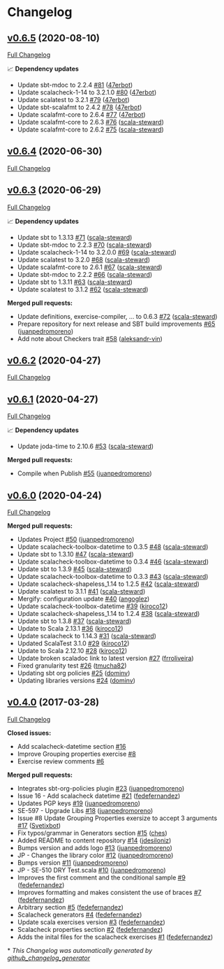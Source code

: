 # Changelog

## [v0.6.5](https://github.com/scala-exercises/exercises-scalacheck/tree/v0.6.5) (2020-08-10)

[Full Changelog](https://github.com/scala-exercises/exercises-scalacheck/compare/v0.6.4...v0.6.5)

📈 **Dependency updates**

- Update sbt-mdoc to 2.2.4 [\#81](https://github.com/scala-exercises/exercises-scalacheck/pull/81) ([47erbot](https://github.com/47erbot))
- Update scalacheck-1-14 to 3.2.1.0 [\#80](https://github.com/scala-exercises/exercises-scalacheck/pull/80) ([47erbot](https://github.com/47erbot))
- Update scalatest to 3.2.1 [\#79](https://github.com/scala-exercises/exercises-scalacheck/pull/79) ([47erbot](https://github.com/47erbot))
- Update sbt-scalafmt to 2.4.2 [\#78](https://github.com/scala-exercises/exercises-scalacheck/pull/78) ([47erbot](https://github.com/47erbot))
- Update scalafmt-core to 2.6.4 [\#77](https://github.com/scala-exercises/exercises-scalacheck/pull/77) ([47erbot](https://github.com/47erbot))
- Update scalafmt-core to 2.6.3 [\#76](https://github.com/scala-exercises/exercises-scalacheck/pull/76) ([scala-steward](https://github.com/scala-steward))
- Update scalafmt-core to 2.6.2 [\#75](https://github.com/scala-exercises/exercises-scalacheck/pull/75) ([scala-steward](https://github.com/scala-steward))

## [v0.6.4](https://github.com/scala-exercises/exercises-scalacheck/tree/v0.6.4) (2020-06-30)

[Full Changelog](https://github.com/scala-exercises/exercises-scalacheck/compare/v0.6.3...v0.6.4)

## [v0.6.3](https://github.com/scala-exercises/exercises-scalacheck/tree/v0.6.3) (2020-06-29)

[Full Changelog](https://github.com/scala-exercises/exercises-scalacheck/compare/v0.6.2...v0.6.3)

📈 **Dependency updates**

- Update sbt to 1.3.13 [\#71](https://github.com/scala-exercises/exercises-scalacheck/pull/71) ([scala-steward](https://github.com/scala-steward))
- Update sbt-mdoc to 2.2.3 [\#70](https://github.com/scala-exercises/exercises-scalacheck/pull/70) ([scala-steward](https://github.com/scala-steward))
- Update scalacheck-1-14 to 3.2.0.0 [\#69](https://github.com/scala-exercises/exercises-scalacheck/pull/69) ([scala-steward](https://github.com/scala-steward))
- Update scalatest to 3.2.0 [\#68](https://github.com/scala-exercises/exercises-scalacheck/pull/68) ([scala-steward](https://github.com/scala-steward))
- Update scalafmt-core to 2.6.1 [\#67](https://github.com/scala-exercises/exercises-scalacheck/pull/67) ([scala-steward](https://github.com/scala-steward))
- Update sbt-mdoc to 2.2.2 [\#66](https://github.com/scala-exercises/exercises-scalacheck/pull/66) ([scala-steward](https://github.com/scala-steward))
- Update sbt to 1.3.11 [\#63](https://github.com/scala-exercises/exercises-scalacheck/pull/63) ([scala-steward](https://github.com/scala-steward))
- Update scalatest to 3.1.2 [\#62](https://github.com/scala-exercises/exercises-scalacheck/pull/62) ([scala-steward](https://github.com/scala-steward))

**Merged pull requests:**

- Update definitions, exercise-compiler, ... to 0.6.3 [\#72](https://github.com/scala-exercises/exercises-scalacheck/pull/72) ([scala-steward](https://github.com/scala-steward))
- Prepare repository for next  release and SBT build improvements [\#65](https://github.com/scala-exercises/exercises-scalacheck/pull/65) ([juanpedromoreno](https://github.com/juanpedromoreno))
- Add note about Checkers trait [\#58](https://github.com/scala-exercises/exercises-scalacheck/pull/58) ([aleksandr-vin](https://github.com/aleksandr-vin))

## [v0.6.2](https://github.com/scala-exercises/exercises-scalacheck/tree/v0.6.2) (2020-04-27)

[Full Changelog](https://github.com/scala-exercises/exercises-scalacheck/compare/v0.6.1...v0.6.2)

## [v0.6.1](https://github.com/scala-exercises/exercises-scalacheck/tree/v0.6.1) (2020-04-27)

[Full Changelog](https://github.com/scala-exercises/exercises-scalacheck/compare/v0.6.0...v0.6.1)

📈 **Dependency updates**

- Update joda-time to 2.10.6 [\#53](https://github.com/scala-exercises/exercises-scalacheck/pull/53) ([scala-steward](https://github.com/scala-steward))

**Merged pull requests:**

- Compile when Publish [\#55](https://github.com/scala-exercises/exercises-scalacheck/pull/55) ([juanpedromoreno](https://github.com/juanpedromoreno))

## [v0.6.0](https://github.com/scala-exercises/exercises-scalacheck/tree/v0.6.0) (2020-04-24)

[Full Changelog](https://github.com/scala-exercises/exercises-scalacheck/compare/v0.4.0...v0.6.0)

**Merged pull requests:**

- Updates Project [\#50](https://github.com/scala-exercises/exercises-scalacheck/pull/50) ([juanpedromoreno](https://github.com/juanpedromoreno))
- Update scalacheck-toolbox-datetime to 0.3.5 [\#48](https://github.com/scala-exercises/exercises-scalacheck/pull/48) ([scala-steward](https://github.com/scala-steward))
- Update sbt to 1.3.10 [\#47](https://github.com/scala-exercises/exercises-scalacheck/pull/47) ([scala-steward](https://github.com/scala-steward))
- Update scalacheck-toolbox-datetime to 0.3.4 [\#46](https://github.com/scala-exercises/exercises-scalacheck/pull/46) ([scala-steward](https://github.com/scala-steward))
- Update sbt to 1.3.9 [\#45](https://github.com/scala-exercises/exercises-scalacheck/pull/45) ([scala-steward](https://github.com/scala-steward))
- Update scalacheck-toolbox-datetime to 0.3.3 [\#43](https://github.com/scala-exercises/exercises-scalacheck/pull/43) ([scala-steward](https://github.com/scala-steward))
- Update scalacheck-shapeless\_1.14 to 1.2.5 [\#42](https://github.com/scala-exercises/exercises-scalacheck/pull/42) ([scala-steward](https://github.com/scala-steward))
- Update scalatest to 3.1.1 [\#41](https://github.com/scala-exercises/exercises-scalacheck/pull/41) ([scala-steward](https://github.com/scala-steward))
- Mergify: configuration update [\#40](https://github.com/scala-exercises/exercises-scalacheck/pull/40) ([angoglez](https://github.com/angoglez))
- Update scalacheck-toolbox-datetime [\#39](https://github.com/scala-exercises/exercises-scalacheck/pull/39) ([kiroco12](https://github.com/kiroco12))
- Update scalacheck-shapeless\_1.14 to 1.2.4 [\#38](https://github.com/scala-exercises/exercises-scalacheck/pull/38) ([scala-steward](https://github.com/scala-steward))
- Update sbt to 1.3.8 [\#37](https://github.com/scala-exercises/exercises-scalacheck/pull/37) ([scala-steward](https://github.com/scala-steward))
- Update to Scala 2.13.1 [\#36](https://github.com/scala-exercises/exercises-scalacheck/pull/36) ([kiroco12](https://github.com/kiroco12))
- Update scalacheck to 1.14.3 [\#31](https://github.com/scala-exercises/exercises-scalacheck/pull/31) ([scala-steward](https://github.com/scala-steward))
- Updated ScalaTest 3.1.0 [\#29](https://github.com/scala-exercises/exercises-scalacheck/pull/29) ([kiroco12](https://github.com/kiroco12))
- Update to Scala 2.12.10 [\#28](https://github.com/scala-exercises/exercises-scalacheck/pull/28) ([kiroco12](https://github.com/kiroco12))
- Update broken scaladoc link to latest version [\#27](https://github.com/scala-exercises/exercises-scalacheck/pull/27) ([frroliveira](https://github.com/frroliveira))
- Fixed granularity test [\#26](https://github.com/scala-exercises/exercises-scalacheck/pull/26) ([tmucha82](https://github.com/tmucha82))
- Updating sbt org policies [\#25](https://github.com/scala-exercises/exercises-scalacheck/pull/25) ([dominv](https://github.com/dominv))
- Updating libraries versions [\#24](https://github.com/scala-exercises/exercises-scalacheck/pull/24) ([dominv](https://github.com/dominv))

## [v0.4.0](https://github.com/scala-exercises/exercises-scalacheck/tree/v0.4.0) (2017-03-28)

[Full Changelog](https://github.com/scala-exercises/exercises-scalacheck/compare/5b762ff3623a09fa52016f3d989836335030d370...v0.4.0)

**Closed issues:**

- Add scalacheck-datetime section [\#16](https://github.com/scala-exercises/exercises-scalacheck/issues/16)
- Improve Grouping properties exercise [\#8](https://github.com/scala-exercises/exercises-scalacheck/issues/8)
- Exercise review comments [\#6](https://github.com/scala-exercises/exercises-scalacheck/issues/6)

**Merged pull requests:**

- Integrates sbt-org-policies plugin [\#23](https://github.com/scala-exercises/exercises-scalacheck/pull/23) ([juanpedromoreno](https://github.com/juanpedromoreno))
- Issue 16 - Add scalacheck datetime [\#21](https://github.com/scala-exercises/exercises-scalacheck/pull/21) ([fedefernandez](https://github.com/fedefernandez))
- Updates PGP keys [\#19](https://github.com/scala-exercises/exercises-scalacheck/pull/19) ([juanpedromoreno](https://github.com/juanpedromoreno))
- SE-597 - Upgrade Libs [\#18](https://github.com/scala-exercises/exercises-scalacheck/pull/18) ([juanpedromoreno](https://github.com/juanpedromoreno))
- Issue \#8 Update Grouping Properties exersize to accept 3 arguments [\#17](https://github.com/scala-exercises/exercises-scalacheck/pull/17) ([Svetixbot](https://github.com/Svetixbot))
- Fix typos/grammar in Generators section [\#15](https://github.com/scala-exercises/exercises-scalacheck/pull/15) ([ches](https://github.com/ches))
- Added README to content repository [\#14](https://github.com/scala-exercises/exercises-scalacheck/pull/14) ([jdesiloniz](https://github.com/jdesiloniz))
- Bumps version and adds logo [\#13](https://github.com/scala-exercises/exercises-scalacheck/pull/13) ([juanpedromoreno](https://github.com/juanpedromoreno))
- JP - Changes the library color [\#12](https://github.com/scala-exercises/exercises-scalacheck/pull/12) ([juanpedromoreno](https://github.com/juanpedromoreno))
- Bumps version [\#11](https://github.com/scala-exercises/exercises-scalacheck/pull/11) ([juanpedromoreno](https://github.com/juanpedromoreno))
- JP - SE-510 DRY Test.scala [\#10](https://github.com/scala-exercises/exercises-scalacheck/pull/10) ([juanpedromoreno](https://github.com/juanpedromoreno))
- Improves the first comment and the conditional sample [\#9](https://github.com/scala-exercises/exercises-scalacheck/pull/9) ([fedefernandez](https://github.com/fedefernandez))
- Improves formatting and makes consistent the use of braces [\#7](https://github.com/scala-exercises/exercises-scalacheck/pull/7) ([fedefernandez](https://github.com/fedefernandez))
- Arbitrary section [\#5](https://github.com/scala-exercises/exercises-scalacheck/pull/5) ([fedefernandez](https://github.com/fedefernandez))
- Scalacheck generators [\#4](https://github.com/scala-exercises/exercises-scalacheck/pull/4) ([fedefernandez](https://github.com/fedefernandez))
- Update scala exercises version [\#3](https://github.com/scala-exercises/exercises-scalacheck/pull/3) ([fedefernandez](https://github.com/fedefernandez))
- Scalacheck properties section [\#2](https://github.com/scala-exercises/exercises-scalacheck/pull/2) ([fedefernandez](https://github.com/fedefernandez))
- Adds the inital files for the scalacheck exercises [\#1](https://github.com/scala-exercises/exercises-scalacheck/pull/1) ([fedefernandez](https://github.com/fedefernandez))



\* *This Changelog was automatically generated by [github_changelog_generator](https://github.com/github-changelog-generator/github-changelog-generator)*
